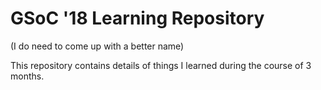 # GSoC '18 Learning Repository

(I do need to come up with a better name)

This repository contains details of things I learned during the course of 3 months.

